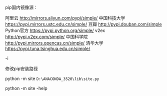 pip国内镜像源：

阿里云	http://mirrors.aliyun.com/pypi/simple/
中国科技大学 	https://pypi.mirrors.ustc.edu.cn/simple/
豆瓣	 http://pypi.douban.com/simple
Python官方	 https://pypi.python.org/simple/
v2ex	 http://pypi.v2ex.com/simple/
中国科学院 	http://pypi.mirrors.opencas.cn/simple/
清华大学	 https://pypi.tuna.tsinghua.edu.cn/simple/

-i 

修改pip安装路径


python -m site
`D:\ANACONDA_3520\lib\site.py`

python -m site -help

